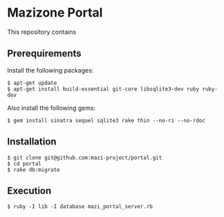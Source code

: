 Mazizone Portal
=================

This repository contains 

Prerequirements
---------------

Install the following packages:

    $ apt-get update
    $ apt-get install build-essential git-core libsqlite3-dev ruby ruby-dev

Also install the following gems:

    $ gem install sinatra sequel sqlite3 rake thin --no-ri --no-rdoc

Installation
------------

    $ git clone git@github.com:mazi-project/portal.git
    $ cd portal
    $ rake db:migrate

Execution
---------

    $ ruby -I lib -I database mazi_portal_server.rb

